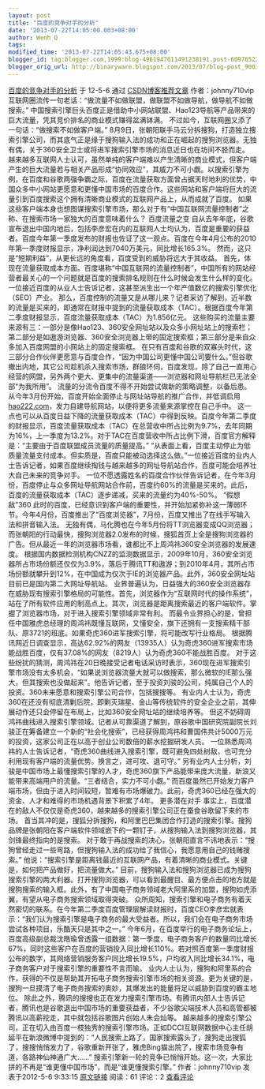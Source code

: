 ```yaml
---
layout: post
title: "百度的竞争对手的分析"
date: '2013-07-22T14:05:00.003+08:00'
author: Wenh Q
tags:
modified_time: '2013-07-22T14:05:43.675+08:00'
blogger_id: tag:blogger.com,1999:blog-4961947611491238191.post-6097652220671469266
blogger_orig_url: http://binaryware.blogspot.com/2013/07/blog-post_9003.html
---
```

[
百度的竞争对手的分析](http://blog.csdn.net/johnny710vip/article/details/7538869)
于 12-5-6 通过
[CSDN博客推荐文章](http://blog.csdn.net/) 作者：johnny710vip
互联网圈流传一句老话：“做流量不如做联盟，做联盟不如做导航，做导航不如做搜索。”
中国搜索引擎巨头百度正是借助中小网站联盟、Hao123导航等产品带来的巨大流量，凭其竞价排名的商业模式赚得盆满钵满。
不过如今，互联网圈又添了一句话：“做搜索不如做客户端。”
8月9日，张朝阳联手马云分拆搜狗，打造独立搜索引擎公司，而其底气正是缘于搜狗输入法的成功和正在崛起的搜狗浏览器。无独有偶，关于360安全卫士或将进军搜索引擎市场的消息近日也在坊间不胫而走。
越来越多互联网人士认可，虽然单纯的客户端难以产生清晰的商业模式，但客户端产生的巨大流量若与相关产品形成“协同效应”，其威力不可小觑。以搜索引擎为例，在百度和谷歌两强争霸之际，百度在流量获取方面曾占据天时地利的优势，中国众多中小网站更愿意和更懂中国市场的百度合作。这些网站和客户端将巨大的流量引到百度搜索这个拥有清晰商业模式的互联网产品上，从而成就了百度。
如果这些客户端本身也想图谋搜索引擎市场，那么对于有“中国互联网流量控制者”之称、在搜索市场一家独大的百度意味着什么？
百度流量之变
自从去年年底，谷歌宣布退出中国内地后，包括李彦宏在内的互联网人士均认为，百度是重要的获益者。百度今年第一季度发布的财报也佐证了这一观点。百度在今年4月公布的2010年第一季度财报显示，净利润达到7040万美元，同比增长165.3%。
然而，这只是“短期利益”，从更长远的角度看，百度受到的威胁将远大于其收益。
首先，体现在流量获取成本方面。百度堪称“中国互联网的流量控制者”，中国所有的网站经营者最关心的一个问题就是百度的搜索排名规则在什么时候会发生什么样的变化。一位接近百度的从业人士告诉记者，这甚至派生出一个年产值数亿的搜索引擎优化（SEO）产业。
那么，百度控制的流量又是从哪儿来？记者采访了解到，近半数的流量是买来的，即通常在财报中提到的流量获取成本（TAC）。根据百度今年第二季度财报显示，百度流量获取成本（TAC）为1.856亿元。
这些购买的流量主要来源有三：一部分是像Hao123、360安全网址站以及众多小网址站上的搜索栏；第二部分是如遨游浏览器、360安全浏览器上带的固定搜索框；第三部分是来自众多加入百度网盟的小网站上的固定搜索框。
在只有百度和谷歌的双寡头时代，这三部分合作伙伴更愿意与百度合作，“因为中国公司更懂中国公司要什么。”但谷歌撤出内地，其它公司趁机杀入搜索市场，群狼环伺，百度发现，除了自己一直用心经营的网盟，另外两个更大、更集中的流量渠道——浏览器和网址导航栏已无法全部“为我所用”。
流量的分流令百度不得不开始尝试做新的策略调整，以备后患。从今年3月份开始，百度开始全面停止与网址站导航的推广合作，并低调启用[hao222.com](http://hao222.com/)，发力自建导航网站，以便将更多流量来源掌控在自己手中。
这一点也可以从百度日益下降的流量获取成本（TAC）中得到反映。百度今年第二季度的财报显示，百度流量获取成本（TAC）在总营收中所占比例为9.7%，去年同期为16%，上一季度为13.2%。对于TAC在百度营收中所占比例下滑，百度官方解释是：“主要由于百度联盟成员流量的质量提高。”
“从表面上看，百度主动停止为低质量流量支付成本。但实质是，百度只能被动选择这么做。”一位接近百度的业内人士告诉记者，如果百度继续掏钱与越来越多的网址导航站合作，百度可能会培养壮大自己未来的竞争对手。
一位不愿透露姓名的百度合作伙伴告诉记者，在今年3月份，百度停止与众多网址导航网站合作前，百度约60%的流量是买来的。此后，百度的流量获取成本（TAC）逐步递减，买来的流量约为40%-50%。
“假想敌”360
此时的百度，已经意识到客户端的重要性，并开始加紧弥补这一薄弱环节。今年4月份，百度推出了“百度浏览器”，7月份，百度又推出了在线手写输入法和拼音输入法。
无独有偶，马化腾也在今年5月份将TT浏览器变成QQ浏览器；而张朝阳的行动最快，搜狗浏览器2.0发布的时候，搜狐首页上全是搜狗浏览器的广告。但从最近一年的浏览器市场看，谁都比不上周鸿祎360安全浏览器的发展速度。
根据国内数据检测机构CNZZ的监测数据显示，2009年10月，360安全浏览器所占市场份额还仅仅为3.9%，落后于腾讯TT和遨游；到2010年4月，其所占市场份额就攀升到12%，在中国成为仅次于IE的浏览器产品。此外，360安全网址站目前已是国内第二大网址导航站。
业界普遍认为，日益强大的360安全浏览器存在威胁现有搜索引擎格局的可能性。首先，浏览器作为“互联网时代的操作系统”，站在了所有软件应用的制高点上。其次，浏览器是距离搜索最近的客户端软件。掌握了浏览器市场，对于进入搜索引擎领域非常有利。
而最令业界担心的是，曾担任中国雅虎总经理的周鸿祎既懂互联网，又懂安全，旗下还拥有一支搜索精干部队、原3721的班底。如果奇虎360进军搜索引擎，将可能改写行业格局。
根据腾讯网近日调查显示，高达62.92%的网友（13935人）认为奇虎360进军搜索市场能战胜百度，仅有37.08%的网友（8219人）认为奇虎360不能战胜百度。
对于这些纷扰的猜测，周鸿祎在20日晚接受记者电话采访时表示，360现在进军搜索引擎市场没有太多机会，“如果说浏览器流量大就可以做搜索，那么微软的IE那么强大，但其搜索也没做起来”。他告诉记者，至于投资刘骏的公司，纯属自己个人的投资。360未来愿意和搜索引擎公司合作，包括搜搜等。
有业内人士认为，奇虎360在还没有彻底清剿后院，即剿灭瑞星、金山等传统软件的安全企业之前，其伸展动作还只会停留在布局上，比如360安全网址站的继续培养等。
但这不妨碍周鸿祎曲线进入搜索引擎领域。记者从可靠渠道了解到，原谷歌中国研究院副院长刘骏正在筹备建立一个新的“社会化搜索”，已经获得周鸿祎和曹国伟共计5000万元的投资，这家公司正在以高于创业公司数倍的薪水挖掘研发人员。
一位熟悉周鸿祎的人士告诉记者，“奇虎360曲线进入搜索引擎，既可避免四处树敌，也可充分利用现有客户端的流量优势。换言之，进可攻、退可守。”
另有业内人士分析，刘骏是中国市场上最懂搜索引擎的人才，奇虎360旗下产品能带来庞大流量，新浪又能带来高端用户的流量。“三者结合，实力不可小觑。”
而百度虽然已开始发力客户端市场，但由于进入时间较短，暂难有市场爆破力。此前，奇虎360已经在强大的资金、人才和难得的市场机遇背景下积累了4年。
更多潜在对手
事实上，百度潜在的敌人不仅仅是奇虎360，越来越多的搜索引擎公司正在蚕食谷歌留下来的市场。
首当其冲的是，搜狐分拆搜狗，和阿里巴巴集团合作打造的搜索引擎。搜狗品牌是张朝阳在客户端软件领域嵌下的一颗钉子，从搜狗输入法到搜狗浏览器，其剑锋最终指向的是搜索。
对于敢于再战搜索的决心，张朝阳直言不讳地表示：“搜狗曾经走过一些弯路，但搜狗输入法的成功给了我信心，我愿意用自己的钱赌搜索。”
他说：“搜索引擎是距离钱最近的互联网产品，有着清晰的商业模式。关键是，如何把产品做好，把流量做大。”
目前，搜狗输入法和搜狗浏览器已成为搜狗搜索引擎的两大利器。打开搜狗浏览器，可以看到最醒目、最方便点击的地方就是搜狗搜索的输入框。此外，有了中国电子商务领域老大阿里系的加盟，搜狗如虎添翼，有望从电子商务搜索领域取得突破。
众所周知，搜索引擎和电子商务有着天然密切的联系。在今年第二季度百度管理层解读财报时，百度CEO李彦宏就表示：“我们认为搜索引擎是电子商务的最大受益者。所以，我们会在电子商务市场尝试各种项目，乐酷天只是其中之一。”
今年6月，在百度举行的电子商务论坛上，百度高级副总裁沈皓瑜曾透露一组数据：第一季度，电子商务客户的数量同比增长67%，同时这些客户在百度的营销投入同比增长110%。若对照百度第一季度财报公布的数字，其网络营销服务客户同比增长19.5%，户均收入同比增长34.1%，电子商务客户对于搜索引擎的重要性不言而喻。
业内人士认为，搜狗和阿里系的合作，获得的不仅是帮助其开拓电子商务搜索引擎市场的相关资源。更为关键的是，搜狗一旦摸清了电子商务搜索的奥妙，其爆发出的能量将足以威胁到百度的霸主地位。
除此之外，腾讯的搜搜也正在发力搜索引擎市场。有腾讯内部人士告诉记者，腾讯也是谷歌退出中国市场的重要获益者，不少谷歌尖端技术人员和高管都被腾讯以高薪挖走，其中就包括谷歌图片创始人朱会灿等。
越来越多的搜索引擎公司，正在切入由百度一枝独秀的搜索引擎市场。正如DCCI互联网数据中心主任胡延平在新浪微博中提到的：“人民搜索上路了，国家搜索露头了，搜狗走出搜狐了，搜搜悄悄发力了，谷歌重新开张了，雅虎Bing猫出院了，搜索市场竞争有道，各路神仙神通广大……”
搜索引擎新一轮的竞争已悄悄开始。这一次，大家比拼的不再是“谁更懂中国市场”，而是“谁更懂搜索引擎。”
作者：johnny710vip 发表于2012-5-6 9:33:15
[原文链接](http://blog.csdn.net/johnny710vip/article/details/7538869)
阅读：61 评论：2
[查看评论](http://blog.csdn.net/johnny710vip/article/details/7538869#comments)
